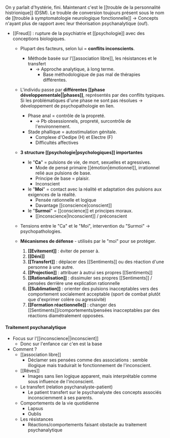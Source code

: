 

On y parlait d'hystérie, fini. Maintenant c'est le [[trouble de la personnalité histrionique]] (DSM). Le trouble de conversion toujours présent sous le nom de [[trouble à symptomatologie neurologique fonctionnelle]]
-> Concepts n'ayant plus de rapport avec leur théorisation psychanalytique (ouf).


- [[Freud]] : rupture de la psychiatrie et [[psychologie]] avec des conceptions biologiques.
	- Plupart des facteurs, selon lui = **conflits inconscients**. 
		- Méthode basée sur l'[[association libre]], les résistances et le transfert
			- -> Approche analytique, à long terme. 
				- Base méthodologique de pas mal de thérapies différentes. 

	- L'individu passe par **différentes [[phase développementale||phases]]**, représentés par des conflits typiques. Si les problématiques d'une phase ne sont pas résolues -> développement de psychopathologie en lien.
		- Phase anal = contrôle de la propreté. 
			- -> Pb obsessionnels, propreté, surcontrôle de l'environnement.
		- Stade phallique = autostimulation génitale. 
			- Complexe d'Oedipe (H) et Electre (F)
			- Difficultés affectives 
	- **3 structure [[psychologie|psychologiques]] importantes**
		- le "**Ca**" = pulsions de vie, de mort, sexuelles et agressives. 
			- Mode de pensé primaire [[émotion|émotionnel]], irrationnel relié aux pulsions de base.
			- Principe de base = plaisir. 
			- Inconscient 
		- le "**Moi**" = contact avec la réalité et adaptation des pulsions aux exigences de la réalité.
			- Pensée rationnelle et logique 
			- Davantage [[conscience|conscient]] 
		- le "**Surmoi**" = [[conscience]] et principes moraux. 
			- [[inconscience|Inconscient]] / préconscient
	- Tensions entre le "Ca" et le "Moi", intervention du "Surmoi" -> psychopathologies.
	- **Mécanismes de défense** - utilisés par le "moi" pour se protéger.
		1. **[[Evitement]]** : éviter de penser à.
		2. **[[Déni]]**
		3. **[[Transfert]]**  : déplacer des [[Sentiments]] ou des réaction d'une personne à une autre.
		4. **[[Projection]]** : attribuer à autrui ses propres [[Sentiments]] 
		5. **[[Rationalisation]]** : dissimuler ses propres [[Sentiments]] / pensées derrière une explication rationnelle
		6. **[[Sublimation]]** : orienter des pulsions inacceptables vers des comportement socialement acceptable (sport de combat plutôt que d'exprimer colère ou agressivité)
		7. **[[Formation réactionnelle]]** : changer des [[Sentiments]]/comportements/pensées inacceptables par des réactions diamétralement opposées.
#### Traitement psychanalytique

- Focus sur l'[[inconscience||inconscient]]
	- Donc sur l'enfance car c'en est la base
- Comment ? 
	- [[association libre]] 
		- Déclamer ses pensées comme des associations : semble illogique mais traduirait le fonctionnement de l'inconscient.
	- [[Rêves]] 
		- Images sans lien logique apparent, mais interprétable comme sous influence de l'inconscient. 
	- Le transfert (relation psychanalyste-patient)
		- Le patient transfert sur le psychanalyste des concepts associés inconsciemment à ses parents. 
	- Comportements de la vie quotidienne
		- Lapsus 
		- Oublis
	- Les résistances
		- Réactions/comportements faisant obstacle au traitement psychanalytique
